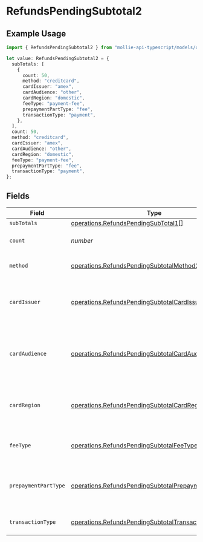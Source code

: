 # RefundsPendingSubtotal2

## Example Usage

```typescript
import { RefundsPendingSubtotal2 } from "mollie-api-typescript/models/operations";

let value: RefundsPendingSubtotal2 = {
  subTotals: [
    {
      count: 50,
      method: "creditcard",
      cardIssuer: "amex",
      cardAudience: "other",
      cardRegion: "domestic",
      feeType: "payment-fee",
      prepaymentPartType: "fee",
      transactionType: "payment",
    },
  ],
  count: 50,
  method: "creditcard",
  cardIssuer: "amex",
  cardAudience: "other",
  cardRegion: "domestic",
  feeType: "payment-fee",
  prepaymentPartType: "fee",
  transactionType: "payment",
};
```

## Fields

| Field                                                                                                                        | Type                                                                                                                         | Required                                                                                                                     | Description                                                                                                                  | Example                                                                                                                      |
| ---------------------------------------------------------------------------------------------------------------------------- | ---------------------------------------------------------------------------------------------------------------------------- | ---------------------------------------------------------------------------------------------------------------------------- | ---------------------------------------------------------------------------------------------------------------------------- | ---------------------------------------------------------------------------------------------------------------------------- |
| `subTotals`                                                                                                                  | [operations.RefundsPendingSubTotal1](../../models/operations/refundspendingsubtotal1.md)[]                                   | :heavy_minus_sign:                                                                                                           | N/A                                                                                                                          |                                                                                                                              |
| `count`                                                                                                                      | *number*                                                                                                                     | :heavy_minus_sign:                                                                                                           | Number of transactions of this type                                                                                          | 50                                                                                                                           |
| `method`                                                                                                                     | [operations.RefundsPendingSubtotalMethod2](../../models/operations/refundspendingsubtotalmethod2.md)                         | :heavy_minus_sign:                                                                                                           | Payment type of the transactions                                                                                             | creditcard                                                                                                                   |
| `cardIssuer`                                                                                                                 | [operations.RefundsPendingSubtotalCardIssuer2](../../models/operations/refundspendingsubtotalcardissuer2.md)                 | :heavy_minus_sign:                                                                                                           | In case of payments transactions with card, the card issuer will be available                                                | amex                                                                                                                         |
| `cardAudience`                                                                                                               | [operations.RefundsPendingSubtotalCardAudience2](../../models/operations/refundspendingsubtotalcardaudience2.md)             | :heavy_minus_sign:                                                                                                           | In case of payments trnsactions with card, the card audience will be available.                                              | other                                                                                                                        |
| `cardRegion`                                                                                                                 | [operations.RefundsPendingSubtotalCardRegion2](../../models/operations/refundspendingsubtotalcardregion2.md)                 | :heavy_minus_sign:                                                                                                           | In case of payments transactions with card, the card region will be available.                                               | domestic                                                                                                                     |
| `feeType`                                                                                                                    | [operations.RefundsPendingSubtotalFeeType2](../../models/operations/refundspendingsubtotalfeetype2.md)                       | :heavy_minus_sign:                                                                                                           | Present when the transaction represents a fee.                                                                               | payment-fee                                                                                                                  |
| `prepaymentPartType`                                                                                                         | [operations.RefundsPendingSubtotalPrepaymentPartType2](../../models/operations/refundspendingsubtotalprepaymentparttype2.md) | :heavy_minus_sign:                                                                                                           | Prepayment part: fee itself, reimbursement, discount, VAT or rounding compensation.                                          | fee                                                                                                                          |
| `transactionType`                                                                                                            | [operations.RefundsPendingSubtotalTransactionType2](../../models/operations/refundspendingsubtotaltransactiontype2.md)       | :heavy_minus_sign:                                                                                                           | Represents the transaction type                                                                                              | payment                                                                                                                      |